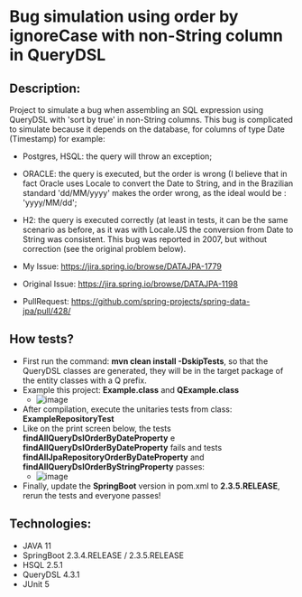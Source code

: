 # Bug simulation using order by ignoreCase with non-String column in QueryDSL
## Description:
Project to simulate a bug when assembling an SQL expression using QueryDSL with 'sort by true' in non-String columns.
This bug is complicated to simulate because it depends on the database, for columns of type Date (Timestamp) for example:
* Postgres, HSQL: the query will throw an exception;
* ORACLE: the query is executed, but the order is wrong 
(I believe that in fact Oracle uses Locale to convert the Date to String, and in the Brazilian standard 'dd/MM/yyyy' makes the order wrong, as the ideal would be : 'yyyy/MM/dd';
* H2: the query is executed correctly (at least in tests, it can be the same scenario as before, as it was with Locale.US the conversion from Date to String was consistent.
This bug was reported in 2007, but without correction (see the original problem below).

* My Issue: https://jira.spring.io/browse/DATAJPA-1779
* Original Issue: https://jira.spring.io/browse/DATAJPA-1198
* PullRequest: https://github.com/spring-projects/spring-data-jpa/pull/428/

## How tests?
* First run the command: **mvn clean install -DskipTests**, so that the QueryDSL classes are generated, they will be in the target package of the entity classes with a Q prefix.
* Example this project: **Example.class** and **QExample.class** 
  * ![image](https://user-images.githubusercontent.com/9442331/99594021-5b347400-29d1-11eb-95a3-9735b34cda4a.png)
* After compilation, execute the unitaries tests from class: **ExampleRepositoryTest** 
* Like on the print screen below, the tests **findAllQueryDslOrderByDateProperty** e **findAllQueryDslOrderByDateProperty** fails and 
tests **findAllJpaRepositoryOrderByDateProperty** and **findAllQueryDslOrderByStringProperty** passes:
  * ![image](https://user-images.githubusercontent.com/9442331/99594433-f2013080-29d1-11eb-978e-d051b63f29e1.png)
* Finally, update the **SpringBoot** version in pom.xml to **2.3.5.RELEASE**, rerun the tests and everyone passes!

## Technologies:
* JAVA 11
* SpringBoot 2.3.4.RELEASE / 2.3.5.RELEASE
* HSQL 2.5.1
* QueryDSL 4.3.1
* JUnit 5
